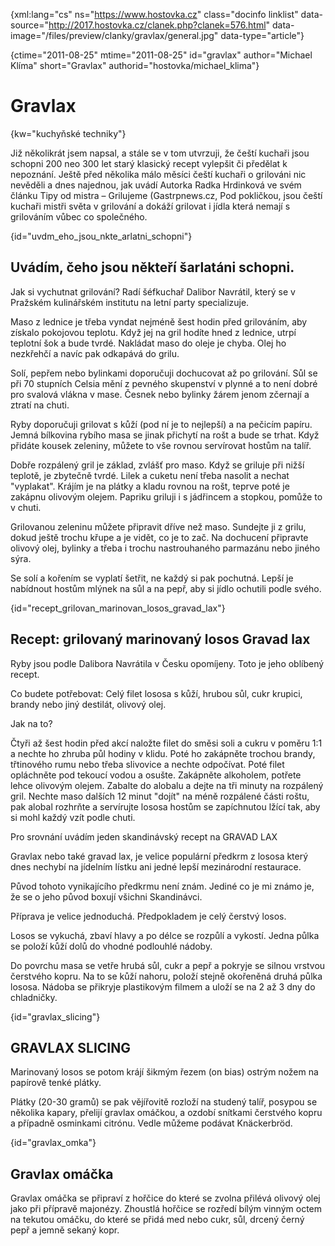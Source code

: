 
{xml:lang="cs" ns="https://www.hostovka.cz" class="docinfo linklist" data-source="http://2017.hostovka.cz/clanek.php?clanek=576.html" data-image="/files/preview/clanky/gravlax/general.jpg" data-type="article"}

{ctime="2011-08-25" mtime="2011-08-25" id="gravlax" author="Michael Klíma" short="Gravlax" authorid="hostovka/michael_klima"}

# Gravlax

<!-- generated attribute kw by user_udpatekw.sh on 2020-04-21, do not edit -->

{kw="kuchyňské techniky"}

Již několikrát jsem napsal, a stále se v tom utvrzuji, že čeští kuchaři jsou schopni 200 neo 300 let starý klasický recept vylepšit či předělat k nepoznání. Ještě před několika málo měsíci čeští kuchaři o grilováni nic nevěděli a dnes najednou, jak uvádí Autorka Radka Hrdinková ve svém článku Tipy od mistra – Grilujeme (Gastrpnews.cz, Pod pokličkou, jsou čeští kuchaři mistři světa v grilování a dokáží grilovat i jídla která nemají s grilováním vůbec co společného.

{id="uvdm\_eho\_jsou\_nkte\_arlatni_schopni"}

## Uvádím, čeho jsou někteří šarlatáni schopni.

Jak si vychutnat grilování? Radí šéfkuchař Dalibor Navrátil, který se v Pražském kulinářském institutu na letní party specializuje.

Maso z lednice je třeba vyndat nejméně šest hodin před grilováním, aby získalo pokojovou teplotu. Když jej na gril hodíte hned z lednice, utrpí teplotní šok a bude tvrdé. Nakládat maso do oleje je chyba. Olej ho nezkřehčí a navíc pak odkapává do grilu.

Solí, pepřem nebo bylinkami doporučuji dochucovat až po grilování. Sůl se při 70 stupních Celsia mění z pevného skupenství v plynné a to není dobré pro svalová vlákna v mase. Česnek nebo bylinky žárem jenom zčernají a ztratí na chuti.

Ryby doporučuji grilovat s kůží (pod ní je to nejlepší) a na pečicím papíru. Jemná bílkovina rybího masa se jinak přichytí na rošt a bude se trhat. Když přidáte kousek zeleniny, můžete to vše rovnou servírovat hostům na talíř.

Dobře rozpálený gril je základ, zvlášť pro maso. Když se griluje při nižší teplotě, je zbytečně tvrdé. Lilek a cuketu není třeba nasolit a nechat "vyplakat". Krájím je na plátky a kladu rovnou na rošt, teprve poté je zakápnu olivovým olejem. Papriku griluji i s jádřincem a stopkou, pomůže to v chuti.

Grilovanou zeleninu můžete připravit dříve než maso. Sundejte ji z grilu, dokud ještě trochu křupe a je vidět, co je to zač. Na dochucení připravte olivový olej, bylinky a třeba i trochu nastrouhaného parmazánu nebo jiného sýra.

Se solí a kořením se vyplatí šetřit, ne každý si pak pochutná. Lepší je nabídnout hostům mlýnek na sůl a na pepř, aby si jídlo ochutili podle svého.

{id="recept\_grilovan\_marinovan\_losos\_gravad_lax"}

## Recept: grilovaný marinovaný losos Gravad lax

Ryby jsou podle Dalibora Navrátila v Česku opomíjeny. Toto je jeho oblíbený recept.

Co budete potřebovat: Celý filet lososa s kůží, hrubou sůl, cukr krupici, brandy nebo jiný destilát, olivový olej.

Jak na to?

Čtyři až šest hodin před akcí naložte filet do směsi soli a cukru v poměru 1:1 a nechte ho zhruba půl hodiny v klidu. Poté ho zakápněte trochou brandy, třtinového rumu nebo třeba slivovice a nechte odpočívat. Poté filet opláchněte pod tekoucí vodou a osušte. Zakápněte alkoholem, potřete lehce olivovým olejem. Zabalte do alobalu a dejte na tři minuty na rozpálený gril. Nechte maso dalších 12 minut "dojít" na méně rozpálené části roštu, pak alobal rozhrňte a servírujte lososa hostům se zapíchnutou lžící tak, aby si mohl každý vzít podle chuti.

Pro srovnání uvádím jeden skandinávský recept na GRAVAD LAX

Gravlax nebo také gravad lax, je velice populární předkrm z lososa který dnes nechybí na jídelním lístku ani jedné lepší mezinárodní restaurace.

Původ tohoto vynikajícího předkrmu není znám. Jediné co je mi známo je, že se o jeho původ boxují všichni Skandinávci.

Příprava je velice jednoduchá. Předpokladem je celý čerstvý losos.

Losos se vykuchá, zbaví hlavy a po délce se rozpůlí a vykostí. Jedna půlka se položí kůží dolů do vhodné podlouhlé nádoby.

Do povrchu masa se vetře hrubá sůl, cukr a pepř a pokryje se silnou vrstvou čerstvého kopru. Na to se kůží nahoru, položí stejně okořeněná druhá půlka lososa. Nádoba se přikryje plastikovým filmem a uloží se na 2 až 3 dny do chladničky. 

{id="gravlax_slicing"}

## GRAVLAX SLICING

Marinovaný losos se potom krájí šikmým řezem (on bias) ostrým nožem na papírově tenké plátky.

Plátky (20-30 gramů) se pak vějířovitě rozloží na studený talíř, posypou se několika kapary, přelijí gravlax omáčkou, a ozdobí snítkami čerstvého kopru a případně osminkami citrónu. Vedle můžeme podávat Knäckerbröd.

{id="gravlax_omka"}

## Gravlax omáčka

Gravlax omáčka se připraví z hořčice do které se zvolna přilévá olivový olej jako při přípravě majonézy. Zhoustlá hořčice se rozředí bílým vinným octem na tekutou omáčku, do které se přidá med nebo cukr, sůl, drcený černý pepř a jemně sekaný kopr.

